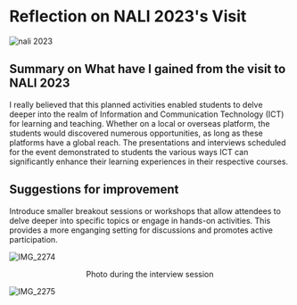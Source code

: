 # Reflection on NALI 2023's Visit

![nali 2023](https://github.com/abidmyra/E-PORTFOLIO/assets/148435590/2962fb2a-f4cd-4a4d-bf1f-2cb739c22795)

## Summary on What have I gained from the visit to NALI 2023

I really believed that this planned activities enabled students to delve deeper into the realm of Information and Communication Technology (ICT) for learning and teaching. Whether on a local or overseas platform, the students would discovered numerous opportunities, as long as these platforms have a global reach. The presentations and interviews scheduled for the event demonstrated to students the various ways ICT can significantly enhance their learning experiences in their respective courses.

## Suggestions for improvement

Introduce smaller breakout sessions or workshops that allow attendees to delve deeper into specific topics or engage in hands-on activities. This provides a more enganging setting for discussions and promotes active participation.

![IMG_2274](https://github.com/abidmyra/E-PORTFOLIO/assets/148435590/c36d964d-a4ee-41d6-9a17-c232a486b6ff)
<p align = "center" > Photo during the interview session </p>

![IMG_2275](https://github.com/abidmyra/E-PORTFOLIO/assets/148435590/7d0c7862-0903-41d1-b700-d0dcc51d685a)

